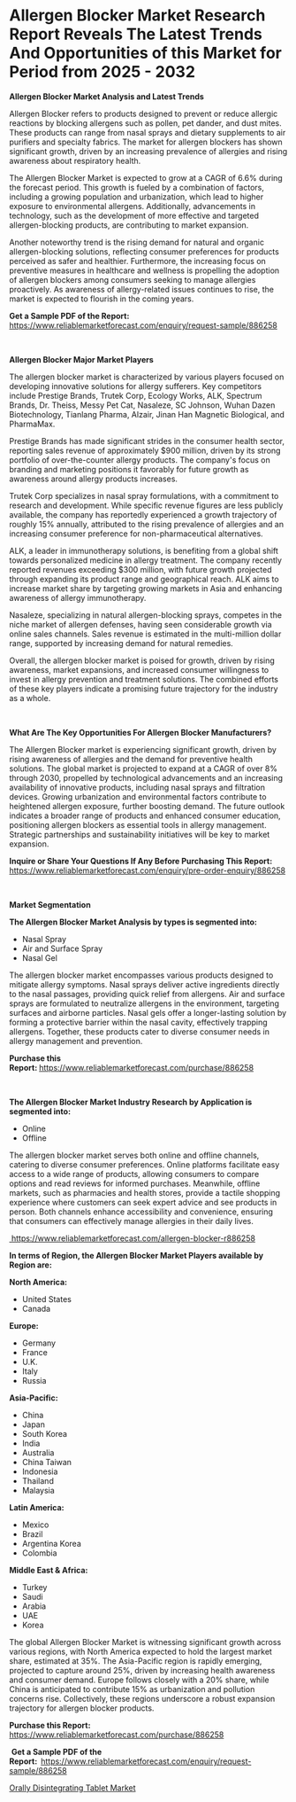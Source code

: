 <p><h1>Allergen Blocker Market Research Report Reveals The Latest Trends And Opportunities of this Market for Period from 2025 - 2032</h1></p><p><strong>Allergen Blocker Market Analysis and Latest Trends</strong></p>
<p><p>Allergen Blocker refers to products designed to prevent or reduce allergic reactions by blocking allergens such as pollen, pet dander, and dust mites. These products can range from nasal sprays and dietary supplements to air purifiers and specialty fabrics. The market for allergen blockers has shown significant growth, driven by an increasing prevalence of allergies and rising awareness about respiratory health. </p><p>The Allergen Blocker Market is expected to grow at a CAGR of 6.6% during the forecast period. This growth is fueled by a combination of factors, including a growing population and urbanization, which lead to higher exposure to environmental allergens. Additionally, advancements in technology, such as the development of more effective and targeted allergen-blocking products, are contributing to market expansion. </p><p>Another noteworthy trend is the rising demand for natural and organic allergen-blocking solutions, reflecting consumer preferences for products perceived as safer and healthier. Furthermore, the increasing focus on preventive measures in healthcare and wellness is propelling the adoption of allergen blockers among consumers seeking to manage allergies proactively. As awareness of allergy-related issues continues to rise, the market is expected to flourish in the coming years.</p></p>
<p><strong>Get a Sample PDF of the Report:&nbsp;</strong> <a href="https://www.reliablemarketforecast.com/enquiry/request-sample/886258?utm_campaign=3126&utm_medium=2&utm_source=Github&utm_content=ia&utm_term=08032025&utm_id=allergen-blocker">https://www.reliablemarketforecast.com/enquiry/request-sample/886258</a></p>
<p>&nbsp;</p>
<p><strong>Allergen Blocker Major Market Players</strong></p>
<p><p>The allergen blocker market is characterized by various players focused on developing innovative solutions for allergy sufferers. Key competitors include Prestige Brands, Trutek Corp, Ecology Works, ALK, Spectrum Brands, Dr. Theiss, Messy Pet Cat, Nasaleze, SC Johnson, Wuhan Dazen Biotechnology, Tianlang Pharma, Alzair, Jinan Han Magnetic Biological, and PharmaMax.</p><p>Prestige Brands has made significant strides in the consumer health sector, reporting sales revenue of approximately $900 million, driven by its strong portfolio of over-the-counter allergy products. The company's focus on branding and marketing positions it favorably for future growth as awareness around allergy products increases.</p><p>Trutek Corp specializes in nasal spray formulations, with a commitment to research and development. While specific revenue figures are less publicly available, the company has reportedly experienced a growth trajectory of roughly 15% annually, attributed to the rising prevalence of allergies and an increasing consumer preference for non-pharmaceutical alternatives.</p><p>ALK, a leader in immunotherapy solutions, is benefiting from a global shift towards personalized medicine in allergy treatment. The company recently reported revenues exceeding $300 million, with future growth projected through expanding its product range and geographical reach. ALK aims to increase market share by targeting growing markets in Asia and enhancing awareness of allergy immunotherapy.</p><p>Nasaleze, specializing in natural allergen-blocking sprays, competes in the niche market of allergen defenses, having seen considerable growth via online sales channels. Sales revenue is estimated in the multi-million dollar range, supported by increasing demand for natural remedies.</p><p>Overall, the allergen blocker market is poised for growth, driven by rising awareness, market expansions, and increased consumer willingness to invest in allergy prevention and treatment solutions. The combined efforts of these key players indicate a promising future trajectory for the industry as a whole.</p></p>
<p>&nbsp;</p>
<p><strong>What Are The Key Opportunities For Allergen Blocker Manufacturers?</strong></p>
<p><p>The Allergen Blocker market is experiencing significant growth, driven by rising awareness of allergies and the demand for preventive health solutions. The global market is projected to expand at a CAGR of over 8% through 2030, propelled by technological advancements and an increasing availability of innovative products, including nasal sprays and filtration devices. Growing urbanization and environmental factors contribute to heightened allergen exposure, further boosting demand. The future outlook indicates a broader range of products and enhanced consumer education, positioning allergen blockers as essential tools in allergy management. Strategic partnerships and sustainability initiatives will be key to market expansion.</p></p>
<p><strong>Inquire or Share Your Questions If Any Before Purchasing This Report:</strong> <a href="https://www.reliablemarketforecast.com/enquiry/pre-order-enquiry/886258?utm_campaign=3126&utm_medium=2&utm_source=Github&utm_content=ia&utm_term=08032025&utm_id=allergen-blocker">https://www.reliablemarketforecast.com/enquiry/pre-order-enquiry/886258</a></p>
<p>&nbsp;</p>
<p><strong>Market Segmentation</strong></p>
<p><strong>The Allergen Blocker Market Analysis by types is segmented into:</strong></p>
<p><ul><li>Nasal Spray</li><li>Air and Surface Spray</li><li>Nasal Gel</li></ul></p>
<p><p>The allergen blocker market encompasses various products designed to mitigate allergy symptoms. Nasal sprays deliver active ingredients directly to the nasal passages, providing quick relief from allergens. Air and surface sprays are formulated to neutralize allergens in the environment, targeting surfaces and airborne particles. Nasal gels offer a longer-lasting solution by forming a protective barrier within the nasal cavity, effectively trapping allergens. Together, these products cater to diverse consumer needs in allergy management and prevention.</p></p>
<p><strong>Purchase this Report:&nbsp;</strong><a href="https://www.reliablemarketforecast.com/purchase/886258?utm_campaign=3126&utm_medium=2&utm_source=Github&utm_content=ia&utm_term=08032025&utm_id=allergen-blocker">https://www.reliablemarketforecast.com/purchase/886258</a></p>
<p>&nbsp;</p>
<p><strong>The Allergen Blocker Market Industry Research by Application is segmented into:</strong></p>
<p><ul><li>Online</li><li>Offline</li></ul></p>
<p><p>The allergen blocker market serves both online and offline channels, catering to diverse consumer preferences. Online platforms facilitate easy access to a wide range of products, allowing consumers to compare options and read reviews for informed purchases. Meanwhile, offline markets, such as pharmacies and health stores, provide a tactile shopping experience where customers can seek expert advice and see products in person. Both channels enhance accessibility and convenience, ensuring that consumers can effectively manage allergies in their daily lives.</p></p>
<p><a href="https://www.reliablemarketforecast.com/allergen-blocker-r886258?utm_campaign=3126&utm_medium=2&utm_source=Github&utm_content=ia&utm_term=08032025&utm_id=allergen-blocker">&nbsp;https://www.reliablemarketforecast.com/allergen-blocker-r886258</a></p>
<p><strong>In terms of Region, the Allergen Blocker Market Players available by Region are:</strong></p>
<p>
    <p> <strong> North America: </strong>
        <ul>
            <li>United States</li>
            <li>Canada</li>
        </ul>
        </p> 
    <p> <strong> Europe: </strong>
        <ul>
            <li>Germany</li>
            <li>France</li>
            <li>U.K.</li>
            <li>Italy</li>
            <li>Russia</li>
        </ul>
        </p> 
    <p> <strong> Asia-Pacific: </strong>
        <ul>
            <li>China</li>
            <li>Japan</li>
            <li>South Korea</li>
            <li>India</li>
            <li>Australia</li>
            <li>China Taiwan</li>
            <li>Indonesia</li>
            <li>Thailand</li>
            <li>Malaysia</li>
        </ul>
        </p> 
    <p> <strong> Latin America: </strong>
        <ul>
            <li>Mexico</li>
            <li>Brazil</li>
            <li>Argentina Korea</li>
            <li>Colombia</li>
        </ul>
        </p> 
    <p> <strong> Middle East & Africa: </strong>
        <ul>
            <li>Turkey</li>
            <li>Saudi</li>
            <li>Arabia</li>
            <li>UAE</li>
            <li>Korea</li>
        </ul>
    </p>
    </p>
<p><p>The global Allergen Blocker Market is witnessing significant growth across various regions, with North America expected to hold the largest market share, estimated at 35%. The Asia-Pacific region is rapidly emerging, projected to capture around 25%, driven by increasing health awareness and consumer demand. Europe follows closely with a 20% share, while China is anticipated to contribute 15% as urbanization and pollution concerns rise. Collectively, these regions underscore a robust expansion trajectory for allergen blocker products.</p></p>
<p><strong>Purchase this Report: </strong><a href="https://www.reliablemarketforecast.com/purchase/886258?utm_campaign=3126&utm_medium=2&utm_source=Github&utm_content=ia&utm_term=08032025&utm_id=allergen-blocker">https://www.reliablemarketforecast.com/purchase/886258</a></p>
<p>&nbsp;<strong>Get a Sample PDF of the Report:&nbsp;&nbsp;</strong><a href="https://www.reliablemarketforecast.com/enquiry/request-sample/886258?utm_campaign=3126&utm_medium=2&utm_source=Github&utm_content=ia&utm_term=08032025&utm_id=allergen-blocker">https://www.reliablemarketforecast.com/enquiry/request-sample/886258</a></p>
<p><strong></strong></p>
<p><p><a href="https://github.com/kaddahblejc/Market-Research-Report-List-1/blob/main/orally-disintegrating-tablet-market.md?utm_campaign=3126&utm_medium=2&utm_source=Github&utm_content=ia&utm_term=08032025&utm_id=allergen-blocker">Orally Disintegrating Tablet Market</a></p></p>